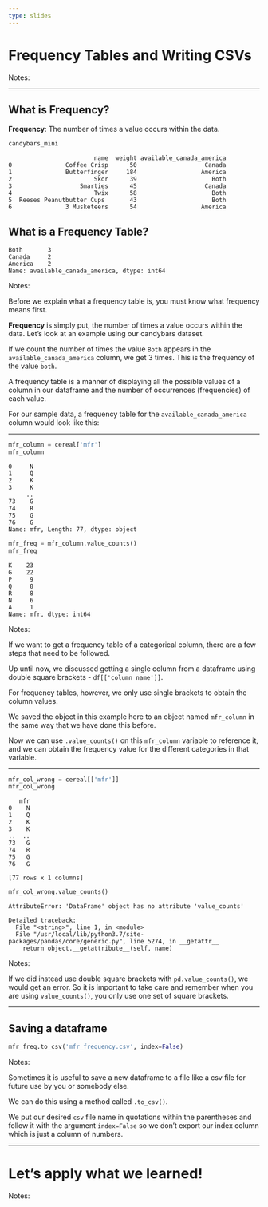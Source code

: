 ```yaml
---
type: slides
---
```


# Frequency Tables and Writing CSVs

Notes: <br>

---

## What is Frequency?

**Frequency**: The number of times a value occurs within the data.

``` python
candybars_mini
```

```out
                        name  weight available_canada_america
0               Coffee Crisp      50                   Canada
1               Butterfinger     184                  America
2                       Skor      39                     Both
3                   Smarties      45                   Canada
4                       Twix      58                     Both
5  Reeses Peanutbutter Cups       43                     Both
6               3 Musketeers      54                  America
```

## What is a Frequency Table?

```out
Both       3
Canada     2
America    2
Name: available_canada_america, dtype: int64
```

Notes:

Before we explain what a frequency table is, you must know what
frequency means first.

**Frequency** is simply put, the number of times a value occurs within
the data. Let’s look at an example using our candybars dataset.

If we count the number of times the value `Both` appears in the
`available_canada_america` column, we get 3 times. This is the frequency
of the value `both`.

A frequency table is a manner of displaying all the possible values of a
column in our dataframe and the number of occurrences (frequencies) of
each value.

For our sample data, a frequency table for the
`available_canada_america` column would look like this:

---

``` python
mfr_column = cereal['mfr']
mfr_column
```

```out
0     N
1     Q
2     K
3     K
     ..
73    G
74    R
75    G
76    G
Name: mfr, Length: 77, dtype: object
```

``` python
mfr_freq = mfr_column.value_counts()
mfr_freq
```

```out
K    23
G    22
P     9
Q     8
R     8
N     6
A     1
Name: mfr, dtype: int64
```

Notes:

If we want to get a frequency table of a categorical column, there are a
few steps that need to be followed.

Up until now, we discussed getting a single column from a dataframe
using double square brackets - `df[['column name']]`.

For frequency tables, however, we only use single brackets to obtain the
column values.

We saved the object in this example here to an object named `mfr_column`
in the same way that we have done this before.

Now we can use `.value_counts()` on this `mfr_column` variable to
reference it, and we can obtain the frequency value for the different
categories in that variable.

---

``` python
mfr_col_wrong = cereal[['mfr']]
mfr_col_wrong
```

```out
   mfr
0    N
1    Q
2    K
3    K
..  ..
73   G
74   R
75   G
76   G

[77 rows x 1 columns]
```

``` python
mfr_col_wrong.value_counts()
```

``` out
AttributeError: 'DataFrame' object has no attribute 'value_counts'

Detailed traceback: 
  File "<string>", line 1, in <module>
  File "/usr/local/lib/python3.7/site-packages/pandas/core/generic.py", line 5274, in __getattr__
    return object.__getattribute__(self, name)
```

Notes:

If we did instead use double square brackets with `pd.value_counts()`,
we would get an error. So it is important to take care and remember when
you are using `value_counts()`, you only use one set of square brackets.

---

## Saving a dataframe

``` python
mfr_freq.to_csv('mfr_frequency.csv', index=False)
```

Notes:

Sometimes it is useful to save a new dataframe to a file like a csv file
for future use by you or somebody else.

We can do this using a method called `.to_csv()`.

We put our desired `csv` file name in quotations within the parentheses
and follow it with the argument `index=False` so we don’t export our
index column which is just a column of numbers.

---

# Let’s apply what we learned!

Notes:

<br>
